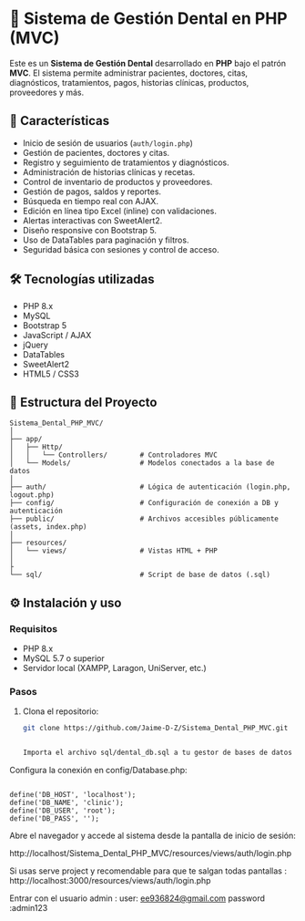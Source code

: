 # 🦷 Sistema de Gestión Dental en PHP (MVC)

Este es un **Sistema de Gestión Dental** desarrollado en **PHP** bajo el patrón **MVC**. El sistema permite administrar pacientes, doctores, citas, diagnósticos, tratamientos, pagos, historias clínicas, productos, proveedores y más.

## 📌 Características

- Inicio de sesión de usuarios (`auth/login.php`)
- Gestión de pacientes, doctores y citas.
- Registro y seguimiento de tratamientos y diagnósticos.
- Administración de historias clínicas y recetas.
- Control de inventario de productos y proveedores.
- Gestión de pagos, saldos y reportes.
- Búsqueda en tiempo real con AJAX.
- Edición en línea tipo Excel (inline) con validaciones.
- Alertas interactivas con SweetAlert2.
- Diseño responsive con Bootstrap 5.
- Uso de DataTables para paginación y filtros.
- Seguridad básica con sesiones y control de acceso.

## 🛠️ Tecnologías utilizadas

- PHP 8.x
- MySQL
- Bootstrap 5
- JavaScript / AJAX
- jQuery
- DataTables
- SweetAlert2
- HTML5 / CSS3



## 🧱 Estructura del Proyecto

```plaintext
Sistema_Dental_PHP_MVC/
│
├── app/
│   ├── Http/
│   │   └── Controllers/        # Controladores MVC
│   └── Models/                 # Modelos conectados a la base de datos
│
├── auth/                       # Lógica de autenticación (login.php, logout.php)
├── config/                     # Configuración de conexión a DB y autenticación
├── public/                     # Archivos accesibles públicamente (assets, index.php)
│
├── resources/
│   └── views/                  # Vistas HTML + PHP
│
├
└── sql/                        # Script de base de datos (.sql)

```


## ⚙️ Instalación y uso

### Requisitos

- PHP 8.x
- MySQL 5.7 o superior
- Servidor local (XAMPP, Laragon, UniServer, etc.)

### Pasos

1. Clona el repositorio:

   ```bash
   git clone https://github.com/Jaime-D-Z/Sistema_Dental_PHP_MVC.git


   Importa el archivo sql/dental_db.sql a tu gestor de bases de datos (por ejemplo, phpMyAdmin).

Configura la conexión en config/Database.php:

```plaintext

define('DB_HOST', 'localhost');
define('DB_NAME', 'clinic');
define('DB_USER', 'root');
define('DB_PASS', '');
```
Abre el navegador y accede al sistema desde la pantalla de inicio de sesión:


http://localhost/Sistema_Dental_PHP_MVC/resources/views/auth/login.php

Si usas serve project y recomendable para que te salgan todas pantallas :
http://localhost:3000/resources/views/auth/login.php

Entrar con el usuario admin :
user: ee936824@gmail.com
password :admin123
